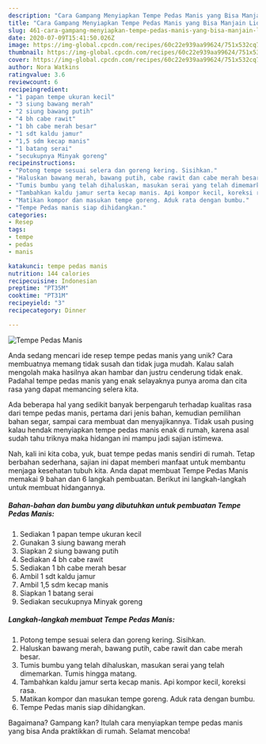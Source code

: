 ```yaml
---
description: "Cara Gampang Menyiapkan Tempe Pedas Manis yang Bisa Manjain Lidah"
title: "Cara Gampang Menyiapkan Tempe Pedas Manis yang Bisa Manjain Lidah"
slug: 461-cara-gampang-menyiapkan-tempe-pedas-manis-yang-bisa-manjain-lidah
date: 2020-07-09T15:41:50.026Z
image: https://img-global.cpcdn.com/recipes/60c22e939aa99624/751x532cq70/tempe-pedas-manis-foto-resep-utama.jpg
thumbnail: https://img-global.cpcdn.com/recipes/60c22e939aa99624/751x532cq70/tempe-pedas-manis-foto-resep-utama.jpg
cover: https://img-global.cpcdn.com/recipes/60c22e939aa99624/751x532cq70/tempe-pedas-manis-foto-resep-utama.jpg
author: Nora Watkins
ratingvalue: 3.6
reviewcount: 6
recipeingredient:
- "1 papan tempe ukuran kecil"
- "3 siung bawang merah"
- "2 siung bawang putih"
- "4 bh cabe rawit"
- "1 bh cabe merah besar"
- "1 sdt kaldu jamur"
- "1,5 sdm kecap manis"
- "1 batang serai"
- "secukupnya Minyak goreng"
recipeinstructions:
- "Potong tempe sesuai selera dan goreng kering. Sisihkan."
- "Haluskan bawang merah, bawang putih, cabe rawit dan cabe merah besar."
- "Tumis bumbu yang telah dihaluskan, masukan serai yang telah dimemarkan. Tumis hingga matang."
- "Tambahkan kaldu jamur serta kecap manis. Api kompor kecil, koreksi rasa."
- "Matikan kompor dan masukan tempe goreng. Aduk rata dengan bumbu."
- "Tempe Pedas manis siap dihidangkan."
categories:
- Resep
tags:
- tempe
- pedas
- manis

katakunci: tempe pedas manis 
nutrition: 144 calories
recipecuisine: Indonesian
preptime: "PT35M"
cooktime: "PT31M"
recipeyield: "3"
recipecategory: Dinner

---
```



![Tempe Pedas Manis](https://img-global.cpcdn.com/recipes/60c22e939aa99624/751x532cq70/tempe-pedas-manis-foto-resep-utama.jpg)

Anda sedang mencari ide resep tempe pedas manis yang unik? Cara membuatnya memang tidak susah dan tidak juga mudah. Kalau salah mengolah maka hasilnya akan hambar dan justru cenderung tidak enak. Padahal tempe pedas manis yang enak selayaknya punya aroma dan cita rasa yang dapat memancing selera kita.

Ada beberapa hal yang sedikit banyak berpengaruh terhadap kualitas rasa dari tempe pedas manis, pertama dari jenis bahan, kemudian pemilihan bahan segar, sampai cara membuat dan menyajikannya. Tidak usah pusing kalau hendak menyiapkan tempe pedas manis enak di rumah, karena asal sudah tahu triknya maka hidangan ini mampu jadi sajian istimewa.




Nah, kali ini kita coba, yuk, buat tempe pedas manis sendiri di rumah. Tetap berbahan sederhana, sajian ini dapat memberi manfaat untuk membantu menjaga kesehatan tubuh kita. Anda dapat membuat Tempe Pedas Manis memakai 9 bahan dan 6 langkah pembuatan. Berikut ini langkah-langkah untuk membuat hidangannya.

<!--inarticleads1-->

##### Bahan-bahan dan bumbu yang dibutuhkan untuk pembuatan Tempe Pedas Manis:

1. Sediakan 1 papan tempe ukuran kecil
1. Gunakan 3 siung bawang merah
1. Siapkan 2 siung bawang putih
1. Sediakan 4 bh cabe rawit
1. Sediakan 1 bh cabe merah besar
1. Ambil 1 sdt kaldu jamur
1. Ambil 1,5 sdm kecap manis
1. Siapkan 1 batang serai
1. Sediakan secukupnya Minyak goreng




<!--inarticleads2-->

##### Langkah-langkah membuat Tempe Pedas Manis:

1. Potong tempe sesuai selera dan goreng kering. Sisihkan.
1. Haluskan bawang merah, bawang putih, cabe rawit dan cabe merah besar.
1. Tumis bumbu yang telah dihaluskan, masukan serai yang telah dimemarkan. Tumis hingga matang.
1. Tambahkan kaldu jamur serta kecap manis. Api kompor kecil, koreksi rasa.
1. Matikan kompor dan masukan tempe goreng. Aduk rata dengan bumbu.
1. Tempe Pedas manis siap dihidangkan.




Bagaimana? Gampang kan? Itulah cara menyiapkan tempe pedas manis yang bisa Anda praktikkan di rumah. Selamat mencoba!
